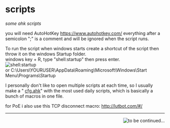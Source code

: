 # scripts
<i>some ahk scripts</i>

you will need AutoHotKey https://www.autohotkey.com/
everything after a semicolon ";" is a comment and will be ignored when the script runs.

To run the script when windows starts create a shortcut of the script then throw it on the windows Startup folder.<br>
windows key + R, type "shell:startup" then press enter.<br>
<img src="https://i.imgur.com/FdmOJXT.jpg" alt="shell:startup"><br>
<h20>or C:\Users\YOURUSER\AppData\Roaming\Microsoft\Windows\Start Menu\Programs\Startup


I personally don't like to open multiple scripts at each time, so I usually make a "
<a href="https://github.com/eduwz/scripts/blob/master/cfg.ahk" alt="cfg.ahk">cfg.ahk</a>" with the most used daily scripts, which is basically a bunch of macros in one file.



for PoE i also use this TCP disconnect macro:
http://lutbot.com/#/ 




<hr>





<img src="https://i0.kym-cdn.com/photos/images/newsfeed/001/026/838/cc4.jpeg" alt="to be continued..." align="right">
